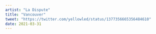 ```yaml
---
artist: "La Dispute"
title: "Vancouver"
tweet: "https://twitter.com/yellowled/status/1377356665356484610"
date: 2021-03-31
---
```

